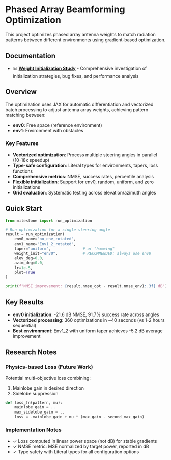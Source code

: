 # Phased Array Beamforming Optimization

This project optimizes phased array antenna weights to match radiation patterns between different environments using gradient-based optimization.

## Documentation

- 📊 **[Weight Initialization Study](docs/weight_initialization_study.md)** - Comprehensive investigation of initialization strategies, bug fixes, and performance analysis

## Overview

The optimization uses JAX for automatic differentiation and vectorized batch processing to adjust antenna array weights, achieving pattern matching between:
- **env0**: Free space (reference environment)
- **env1**: Environment with obstacles

### Key Features

- **Vectorized optimization**: Process multiple steering angles in parallel (10-18x speedup)
- **Type-safe configuration**: Literal types for environments, tapers, loss functions
- **Comprehensive metrics**: NMSE, success rates, percentile analysis
- **Flexible initialization**: Support for env0, random, uniform, and zero initializations
- **Grid evaluation**: Systematic testing across elevation/azimuth angles

## Quick Start

```python
from milestone import run_optimization

# Run optimization for a single steering angle
result = run_optimization(
    env0_name="no_env_rotated",
    env1_name="Env1_2_rotated",
    taper="uniform",              # or "hamming"
    weight_init="env0",           # RECOMMENDED: always use env0
    elev_deg=0.0,
    azim_deg=0.0,
    lr=1e-5,
    plot=True
)

print(f"NMSE improvement: {result.nmse_opt - result.nmse_env1:.3f} dB")
```

## Key Results

- **env0 initialization**: -21.6 dB NMSE, 91.7% success rate across angles
- **Vectorized processing**: 360 optimizations in ~40 seconds (vs 1-2 hours sequential)
- **Best environment**: Env1_2 with uniform taper achieves -5.2 dB average improvement

## Research Notes

### Physics-based Loss (Future Work)

Potential multi-objective loss combining:
1. Mainlobe gain in desired direction
2. Sidelobe suppression

```python
def loss_fn(pattern, mu):
    mainlobe_gain = ..
    max_sidelobe_gain = ..
    loss = -mainlobe_gain + mu * (max_gain - second_max_gain)
```

### Implementation Notes

- ✓ Loss computed in linear power space (not dB) for stable gradients
- ✓ NMSE metric: MSE normalized by target power, reported in dB
- ✓ Type safety with Literal types for all configuration options
